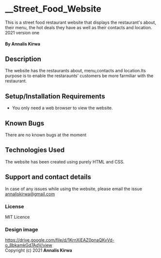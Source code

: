 # __Street_Food_Website
This is a street food restaurant website that displays the restaurant's about, their menu, the hot deals they have as well as their contacts and location.  
2021 version one
#### By **Annalis Kirwa**
## Description
The website has the restaurants about, menu,contacts and location.Its purpose is to enable the restaraunts' customers be more farmiliar with the restaurant.
## Setup/Installation Requirements
* You only need a web browser to view the website.
## Known Bugs
There are no known bugs at the moment
## Technologies Used
The website has been created using purely HTML and CSS.
## Support and contact details
In case of any issues while using the website, please email the issue annaliskirwa@gmail.com
### License
MIT Licence  
### Design image  
https://drive.google.com/file/d/1KrnXiEAZ0pnaQKvVd-o_8bkamkGd7AdV/view  
Copyright (c) 2021 **Annalis Kirwa**
  
